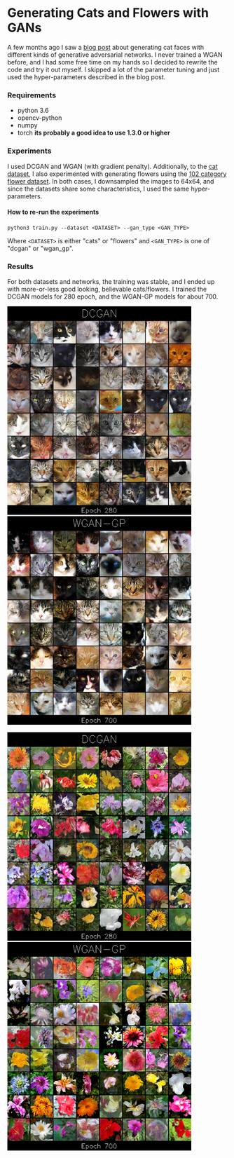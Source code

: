Generating Cats and Flowers with GANs
============================================
A few months ago I saw a [blog post](https://ajolicoeur.wordpress.com/cats/) about generating cat faces with different kinds of generative adversarial networks. I never trained a WGAN before, and I had some free time on my hands so I decided to rewrite the code and try it out myself. I skipped a lot of the parameter tuning and just used the hyper-parameters described in the blog post.


### Requirements
- python 3.6
- opencv-python 
- numpy
- torch **its probably a good idea to use 1.3.0 or higher**

### Experiments
I used DCGAN and WGAN (with gradient penalty).
Additionally, to the [cat dataset](https://www.kaggle.com/crawford/cat-dataset),
I also experimented with generating flowers using the [102 category flower dataset](http://www.robots.ox.ac.uk/~vgg/data/flowers/102/).
In both cases, I downsampled the images to 64x64, and since the datasets share some characteristics, I used the same hyper-parameters.

#### How to re-run the experiments

```
python3 train.py --dataset <DATASET> --gan_type <GAN_TYPE>
```

Where ```<DATASET>``` is either "cats" or "flowers" and ```<GAN_TYPE>``` is one of "dcgan" or "wgan_gp".

### Results
For both datasets and networks, the training was stable, and I ended up with more-or-less good looking, believable cats/flowers.
I trained the DCGAN models for 280 epoch, and the WGAN-GP models for about 700.

<img src="imgs/dcgan_cats_ep280_sample.png" width="420"> <img src="imgs/wgan_cats_ep700_sample.png" width="420">

<img src="imgs/dcgan_flowers_ep280_sample.png" width="420"> <img src="imgs/wgan_flowers_ep700_sample.png" width="420">
